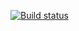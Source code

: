 [![Build status](https://ci.appveyor.com/api/projects/status/h6aeue3o8w6g7209?svg=true)](https://ci.appveyor.com/project/Tasilia/dz2-3-task1)